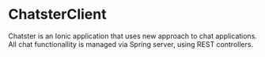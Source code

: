 # ChatsterClient
Chatster is an Ionic application that uses new approach to chat applications. All chat functionallity is managed via Spring server, using REST controllers.
